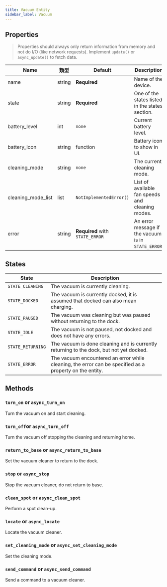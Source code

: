 ```yaml
---
title: Vacuum Entity
sidebar_label: Vacuum
---
```


## Properties

> Properties should always only return information from memory and not do I/O (like network requests). Implement `update()` or `async_update()` to fetch data.

| Name                 | 類型     | Default                         | Description                                         |
| -------------------- | ------ | ------------------------------- | --------------------------------------------------- |
| name                 | string | **Required**                    | Name of the device.                                 |
| state                | string | **Required**                    | One of the states listed in the states section.     |
| battery_level        | int    | `none`                          | Current battery level.                              |
| battery_icon         | string | function                        | Battery icon to show in UI.                         |
| cleaning_mode        | string | `none`                          | The current cleaning mode.                          |
| cleaning_mode_list | list   | `NotImplementedError()`         | List of available fan speeds and cleaning modes.    |
| error                | string | **Required** with `STATE_ERROR` | An error message if the vacuum is in `STATE_ERROR`. |

## States

| State             | Description                                                                                             |
| ----------------- | ------------------------------------------------------------------------------------------------------- |
| `STATE_CLEANING`  | The vacuum is currently cleaning.                                                                       |
| `STATE_DOCKED`    | The vacuum is currently docked, it is assumed that docked can also mean charging.                       |
| `STATE_PAUSED`    | The vacuum was cleaning but was paused without returning to the dock.                                   |
| `STATE_IDLE`      | The vacuum is not paused, not docked and does not have any errors.                                      |
| `STATE_RETURNING` | The vacuum is done cleaning and is currently returning to the dock, but not yet docked.                 |
| `STATE_ERROR`     | The vacuum encountered an error while cleaning, the error can be specified as a property on the entity. |

## Methods

### `turn_on` or `async_turn_on`

Turn the vacuum on and start cleaning.

### `turn_off`or `async_turn_off`

Turn the vacuum off stopping the cleaning and returning home.

### `return_to_base` or `async_return_to_base`

Set the vacuum cleaner to return to the dock.

### `stop` or `async_stop`

Stop the vacuum cleaner, do not return to base.

### `clean_spot` or `async_clean_spot`

Perform a spot clean-up.

### `locate` or `async_locate`

Locate the vacuum cleaner.

### `set_cleaning_mode` or `async_set_cleaning_mode`

Set the cleaning mode.

### `send_command` or `async_send_command`

Send a command to a vacuum cleaner.